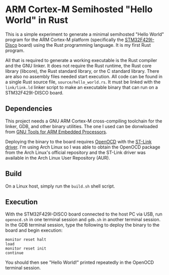 # ARM Cortex-M Semihosted "Hello World" in Rust
This is a simple experiment to generate a minimal semihosted "Hello World" program for the ARM Cortex-M platform (specifically the [STM32F429I-Disco](http://www.st.com/web/catalog/tools/FM116/SC959/SS1532/PF259090) board) using the Rust programming language.  It is my first Rust program.

All that is required to generate a working executable is the Rust compiler and the GNU linker.  It does not require the Rust runtime, the Rust core library (libcore), the Rust standard library, or the C standard library.  There are also no assembly files needed start execution.  All code can be found in a single Rust source file, `source/hello_world.rs`.  It must be linked with the `link/link.ld` linker script to make an executable binary that can run on a STM32F429I-DISCO board.

Dependencies
------------
This project needs a GNU ARM Cortex-M cross-compiling toolchain for the linker, GDB, and other binary utilities.  The one I used can be donwloaded from [GNU Tools for ARM Embedded Processors](https://launchpad.net/gcc-arm-embedded).

Deploying the binary to the board requires [OpenOCD](http://openocd.sourceforge.net/) with the [ST-Link driver](https://github.com/texane/stlink).  I'm using Arch Linux so I was able to obtain the OpenOCD package from the Arch Linux's official repository and the ST-Link driver was available in the Arch Linux User Repository (AUR).

Build
-----
On a Linux host, simply run the `build.sh` shell script.

Execution
---------
With the STM32F429I-DISCO board connected to the host PC via USB, run `openocd.sh` in one terminal session and `gdb.sh` in another terminal session.  In the GDB terminal session, type the following to deploy the binary to the board and begin execution:
```
monitor reset halt
load
monitor reset init
continue
```
You should then see "Hello World!" printed repeatedly in the OpenOCD terminal session.
